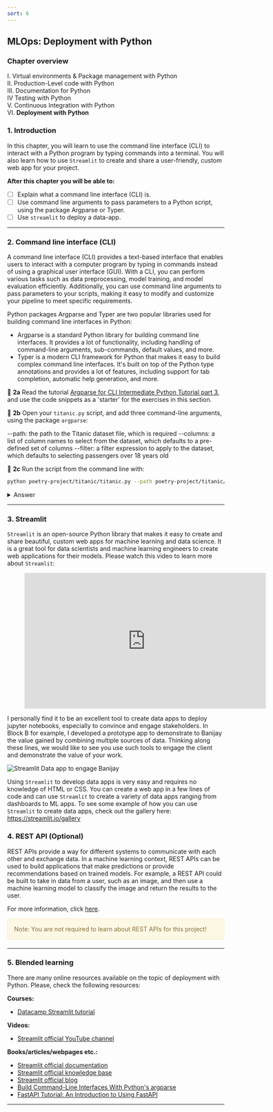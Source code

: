 ```yaml
---
sort: 6
---
```


## MLOps: Deployment with Python

### Chapter overview

I. Virtual environments & Package management with Python <br>
II. Production-Level code with Python <br>
III. Documentation for Python <br>
IV Testing with Python <br>
V. Continuous Integration with Python <br> 
VI. __Deployment with Python__ <br>

### 1. Introduction

In this chapter, you will learn to use the command line interface (CLI) to interact with a Python program by typing commands into a terminal. You will also learn how to use ```Streamlit``` to create and share a user-friendly, custom web app for your project. 

__After this chapter you will be able to:__

- [ ] Explain what a command line interface (CLI) is.
- [ ] Use command line arguments to pass parameters to a Python script, using the package Argparse or Typer.
- [ ] Use ```streamlit``` to deploy a data-app.

***

### 2. Command line interface (CLI)

A command line interface (CLI) provides a text-based interface that enables users to interact with a computer program by typing in commands instead of using a graphical user interface (GUI). With a CLI, you can perform various tasks such as data preprocessing, model training, and model evaluation efficiently. Additionally, you can use command line arguments to pass parameters to your scripts, making it easy to modify and customize your pipeline to meet specific requirements.

Python packages Argparse and Typer are two popular libraries used for building command line interfaces in Python:

- Argparse is a standard Python library for building command line interfaces. It provides a lot of functionality, including handling of command-line arguments, sub-commands, default values, and more.
- Typer is a modern CLI framework for Python that makes it easy to build complex command line interfaces. It's built on top of the Python type annotations and provides a lot of features, including support for tab completion, automatic help generation, and more.

:pencil: __2a__  Read the tutorial [Argparse for CLI Intermediate Python Tutorial part 3](https://pythonprogramming.net/argparse-cli-intermediate-python-tutorial/), and use the code snippets as a 'starter' for the exercises in this section. 

:pencil: __2b__ Open your ```titanic.py``` script, and add three command-line arguments, using the package ```argparse```:

--path: the path to the Titanic dataset file, which is required
--columns: a list of column names to select from the dataset, which defaults to a pre-defined set of columns
--filter: a filter expression to apply to the dataset, which defaults to selecting passengers over 18 years old

:pencil: __2c__ Run the script from the command line with:

```bash
python poetry-project/titanic/titanic.py --path poetry-project/titanic/data/titanic.csv --columns Name Sex Age --filter "Sex == 'female' and Age > 18"
```

<details><summary>Answer</summary>
<p>
<script src="https://gist.github.com/irenevanblerck/de6594a9c02aae78ba144c55758e54a1.js"></script>

This would select the Name, Sex, and Age columns from the Titanic dataset, and then apply a filter to only select female passengers over 18 years old. The resulting dataframe would be printed to the console.

</p>
</details>

***

### 3. Streamlit

```Streamlit``` is an open-source Python library that makes it easy to create and share beautiful, custom web apps for machine learning and data science. It is a great tool for data scientists and machine learning engineers to create web applications for their models. Please watch this video to learn more about ```Streamlit```:

<!-- blank line -->
<figure class="video_container">
<iframe width="560" height="315" src="https://www.youtube.com/embed/7yFh9dBtSko" title="YouTube video player" frameborder="0" allow="accelerometer; autoplay; clipboard-write; encrypted-media; gyroscope; picture-in-picture; web-share" allowfullscreen></iframe>
</figure>
<!-- blank line -->

I personally find it to be an excellent tool to create data apps to deploy jupyter notebooks, especially to convince and engage stakeholders. In Block B for example, I developed a prototype app to demonstrate to Banijay the value gained by combining multiple sources of data. Thinking along these lines, we would like to see you use such tools to engage the client and demonstrate the value of your work.

![Streamlit Data app to engage Banijay](./images/banijay2.gif)

Using ```Streamlit``` to develop data apps is very easy and requires no knowledge of HTML or CSS. You can create a web app in a few lines of code and can use ```Streamlit``` to create a variety of data apps ranging from dashboards to ML apps. To see some example of how you can use ```Streamlit``` to create data apps, check out the gallery here: https://streamlit.io/gallery

### 4. REST API (Optional)

REST APIs provide a way for different systems to communicate with each other and exchange data. In a machine learning context, REST APIs can be used to build applications that make predictions or provide recommendations based on trained models. For example, a REST API could be built to take in data from a user, such as an image, and then use a machine learning model to classify the image and return the results to the user. 

For more information, click [here](LINK).

<div style="padding: 15px; border: 1px solid transparent; border-color: transparent; margin-bottom: 20px; border-radius: 4px; color: #8a6d3b;; background-color: #fcf8e3; border-color: #faebcc;">
Note: You are not required to learn about REST APIs for this project! 
</div>

***

### 5. Blended learning

There are many online resources available on the topic of deployment with Python. Please, check the following resources:

__Courses:__

- [Datacamp Streamlit tutorial](https://www.datacamp.com/tutorial/streamlit)

__Videos:__

- [Streamlit official YouTube channel](https://www.youtube.com/@streamlitofficial)

__Books/articles/webpages etc.:__

- [Streamlit official documentation](https://docs.streamlit.io/en/stable/)
- [Streamlit official knowledge base](https://docs.streamlit.io/knowledge-base)
- [Streamlit official blog](https://blog.streamlit.io/)
- [Build Command-Line Interfaces With Python's argparse](https://realpython.com/command-line-interfaces-python-argparse/)
- [FastAPI Tutorial: An Introduction to Using FastAPI](https://www.datacamp.com/tutorial/introduction-fastapi-tutorial)


***
